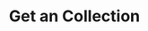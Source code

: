 ---
title: Get an Collection
excerpt: Retrieve a Collection
api:
  file: jacobswagger.json
  operationId: get_api-v2-collections-collectionid
hidden: false
---